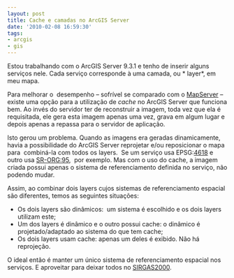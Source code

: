 ```yaml
---
layout: post
title: Cache e camadas no ArcGIS Server
date: '2010-02-08 16:59:30'
tags:
- arcgis
- gis
---
```



Estou trabalhando com o ArcGIS Server 9.3.1 e tenho de inserir alguns serviços nele. Cada serviço corresponde à uma camada, ou * layer*, em meu mapa.

Para melhorar o  desempenho – sofrível se comparado com o [MapServer](http://mapserver.org/) – existe uma opção para a utilização de *cache* no ArcGIS Server que funciona bem. Ao invés do servidor ter de reconstruir a imagem, toda vez que ela é requisitada, ele gera esta imagem apenas uma vez, grava em algum lugar e depois apenas a repassa para o servidor de aplicação.

Isto gerou um problema. Quando as imagens era geradas dinamicamente, havia a possibilidade do ArcGIS Server reprojetar e/ou reposicionar o mapa para  combiná-la com todos os layers.  Se um serviço usa EPSG:[4618](http://spatialreference.org/ref/epsg/4618/) e outro usa [SR-ORG:95](http://spatialreference.org/ref/sr-org/95/),  por exemplo. Mas com o uso do cache, a imagem criada possui apenas o sistema de referenciamento definida no serviço, não podendo mudar.

Assim, ao combinar dois layers cujos sistemas de referenciamento espacial são diferentes, temos as seguintes situações:

- Os dois layers são dinâmicos:  um sistema é escolhido e os dois layers utilizam este;
- Um dos layers é dinâmico e o outro possui cache: o dinâmico é projetado/adaptado ao sistema do que tem cache;
- Os dois layers usam cache: apenas um deles é exibido. Não há reprojeção.

O ideal então é manter um único sistema de referenciamento espacial nos serviços. E aproveitar para deixar todos no [SIRGAS2000](http://seiti.eti.br/blog/2010/sirgas-2000).


